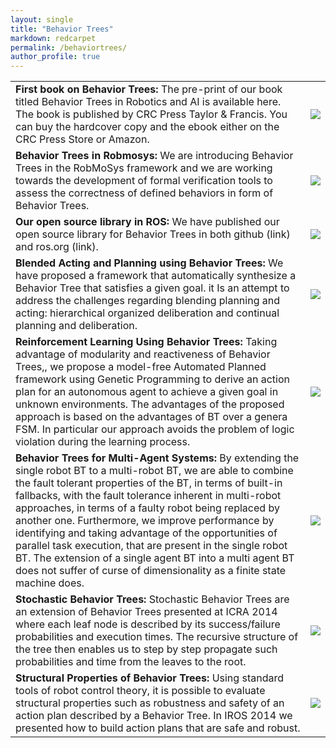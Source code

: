 ```yaml
---
layout: single
title: "Behavior Trees"
markdown: redcarpet
permalink: /behaviortrees/
author_profile: true
---
```



|    |            |
|----------|:-------------:|
| **First book on Behavior Trees:** The pre-print of our book titled Behavior Trees in Robotics and AI is available here.  The book is published by CRC Press Taylor & Francis. You can buy the hardcover copy and the ebook either on the CRC Press Store or Amazon. |  ![](http://michelecolledanchise.com/wp-content/uploads/2018/05/btbook.jpg) |
| **Behavior Trees in Robmosys:** We are introducing Behavior Trees in the RobMoSys framework and we are working towards the development of formal verification tools to assess the correctness of defined behaviors in form of Behavior Trees. |    ![](http://michelecolledanchise.com/wp-content/uploads/2018/03/robmosyspng.png)   |
| **Our open source library in ROS:** We have published our open source library for Behavior Trees in both github (link) and ros.org (link). | ![](http://michelecolledanchise.com/wp-content/uploads/2015/03/rosLarge-680x365_c-e1478009975553.png) |  
| **Blended Acting and Planning using Behavior Trees:** We have proposed a framework that automatically synthesize a Behavior Tree that satisfies a given goal. it Is an attempt to  address the challenges regarding blending planning and acting: hierarchical organized deliberation and continual planning and deliberation.| ![](http://michelecolledanchise.com/wp-content/uploads/2015/03/YoubotSceneStep5-e1478009786423.jpg)|
| **Reinforcement Learning Using Behavior Trees:** Taking advantage of modularity and reactiveness of Behavior Trees,, we propose a model-free Automated Planned framework using Genetic Programming to derive an action plan for an autonomous agent to achieve a given goal in unknown environments. The advantages of the proposed approach is based on the advantages of BT over a genera FSM. In particular our approach avoids the problem of logic violation during the learning process.| ![](http://michelecolledanchise.com/wp-content/uploads/2015/03/receptive-e1429784537951.png)|
| **Behavior Trees for Multi-Agent Systems:** By extending the single robot BT to a multi-robot BT, we are able to combine the fault tolerant properties of the BT, in terms of built-in fallbacks, with the fault tolerance inherent in multi-robot approaches, in terms of a faulty robot being replaced by another one. Furthermore, we improve performance by identifying and taking advantage of the opportunities of parallel task execution, that are present in the single robot BT. The extension of a single agent BT into a multi agent BT does not suffer of curse of dimensionality as a finite state machine does.| ![](http://michelecolledanchise.com/wp-content/uploads/2015/03/exFig6-1024x515.png)
| **Stochastic Behavior Trees:** Stochastic Behavior Trees are an extension of Behavior Trees presented at ICRA 2014 where each leaf node is described by its success/failure probabilities and execution times. The recursive structure of the tree then enables us to step by step propagate such probabilities and time from the leaves to the root. | ![](http://michelecolledanchise.com/wp-content/uploads/2015/03/6e0b01330a-665326eaa4.png)|
| **Structural Properties of Behavior Trees:** Using standard tools of robot control theory, it is possible to evaluate structural properties such as robustness and safety of an action plan described by a Behavior Tree. In IROS 2014 we presented how to build action plans that are safe and robust.| ![](http://michelecolledanchise.com/wp-content/uploads/2015/03/Screen-Shot-2015-03-18-at-10.38.37.png) |
